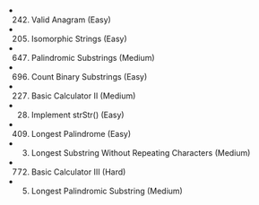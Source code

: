 
- 242. Valid Anagram (Easy)
- 205. Isomorphic Strings (Easy)
- 647. Palindromic Substrings (Medium)
- 696. Count Binary Substrings (Easy)
- 227. Basic Calculator II (Medium)
- 28. Implement strStr() (Easy)
- 409. Longest Palindrome (Easy)
- 3. Longest Substring Without Repeating Characters (Medium)
- 772. Basic Calculator III (Hard)
- 5. Longest Palindromic Substring (Medium)

